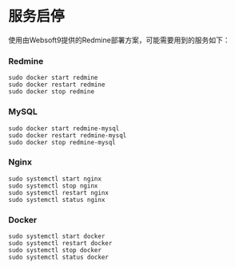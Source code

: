 # 服务启停

使用由Websoft9提供的Redmine部署方案，可能需要用到的服务如下：

### Redmine

```shell
sudo docker start redmine
sudo docker restart redmine
sudo docker stop redmine
```

### MySQL

```shell
sudo docker start redmine-mysql
sudo docker restart redmine-mysql
sudo docker stop redmine-mysql
```

### Nginx

```shell
sudo systemctl start nginx
sudo systemctl stop nginx
sudo systemctl restart nginx
sudo systemctl status nginx
```

### Docker

```shell
sudo systemctl start docker
sudo systemctl restart docker
sudo systemctl stop docker
sudo systemctl status docker
```